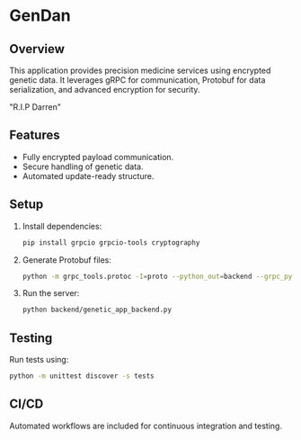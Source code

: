 
# GenDan

## Overview
This application provides precision medicine services using encrypted genetic data. It leverages gRPC for communication, Protobuf for data serialization, and advanced encryption for security.

"R.I.P Darren"

## Features
- Fully encrypted payload communication.
- Secure handling of genetic data.
- Automated update-ready structure.

## Setup
1. Install dependencies:
   ```bash
   pip install grpcio grpcio-tools cryptography
   ```
2. Generate Protobuf files:
   ```bash
   python -m grpc_tools.protoc -I=proto --python_out=backend --grpc_python_out=backend proto/genetic_data.proto
   ```
3. Run the server:
   ```bash
   python backend/genetic_app_backend.py
   ```

## Testing
Run tests using:
```bash
python -m unittest discover -s tests
```

## CI/CD
Automated workflows are included for continuous integration and testing.
